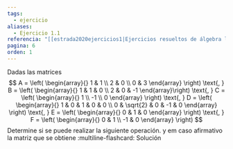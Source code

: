 ```yaml
---
tags:
  - ejercicio
aliases:
  - Ejercicio 1.1
referencia: "[[estrada2020ejercicios1|Ejercicios resueltos de álgebra lineal. Volumen I]]"
pagina: 6
orden: 1
---
```

Dadas las matrices
$$
A = \left(
\begin{array}{}
1 & 1 \\
2 & 0 \\
0 & 3
\end{array}
\right)
\text{, }
B = \left(
\begin{array}{}
1 & 1 & 0  \\
2 & 0 & -1
\end{array}\right)
\text{, }
C = \left(
\begin{array}{}
1 \\
-1 \\
0
\end{array}
\right)
\text{, }
D = \left(
\begin{array}{}
1 & 0        & 1 & 0  & 0 \\
0 & \sqrt{2} & 0 & -1 & 0
\end{array}
\right)
\text{, }
E = \left(
\begin{array}{}
0 & 1 & 0
\end{array}
\right)
\text{, }
F = \left(
\begin{array}{}
0  & 1 \\
-1 & 0
\end{array}
\right)
$$
Determine si se puede realizar la siguiente operación. y em caso afirmativo la matriz que se obtiene
:multiline-flashcard:
Solución
